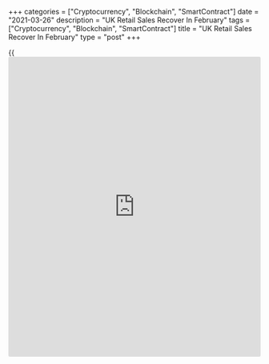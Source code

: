 +++
categories = ["Cryptocurrency", "Blockchain", "SmartContract"]
date = "2021-03-26"
description = "UK Retail Sales Recover In February"
tags = ["Cryptocurrency", "Blockchain", "SmartContract"]
title = "UK Retail Sales Recover In February"
type = "post"
+++

{{<iframe id="large-banner" src="https://www.bounty.group/#slide=3.0" width="100%" height="600" scrolling="no" style="border: 0px solid rgb(216, 221, 230); border-radius: 3px;">}}

UK retail sales recovered in February largely driven by non-food store
sales, data from the Office for National Statistics showed on Friday.

Retail sales volume including auto fuel logged a monthly growth of 2.1
percent, in contrast to January's 8.2 percent decrease. The pace of
growth matched economists' expectations.

Excluding auto fuel, retail sales gained 2.4 percent on month, in
contrast to the 8.7 percent decrease seen in January and faster than the
forecast of +1.9 percent.  
  
Non-food stores provided the largest positive contribution to the
monthly growth in February.

On a yearly basis, retail sales fell at a slower pace of 3.7 percent
after decreasing 5.9 percent in January. This was the second consecutive
drop in sales and was better than the expected drop of -3.5 percent.

Excluding auto fuel, retail sales were down 1.1 percent annually,
following a 3.7 percent drop seen in the prior month. Economists had
forecast an annual fall of 1.5 percent.

For comments and feedback [contact](https://www.playgroundfx.com/contact/): editorial@rtt[news](https://www.letsplayfx.com/blog/forex-news-website/).com

[Economic News][1]

 **What parts of the world are seeing the best (and worst) economic
performances lately? Click[here][2] to check out our [Econ Scorecard][2]
and find out! See up-to-the-moment [ranking](https://www.playgroundfx.com/blog/crypto-exchange-ranking/)s for the best and worst
performers in [GDP][3], [unemployment rate][4], [inflation][5] and much
more.**

   1. www.rtt[news](https://www.letsplayfx.com/blog/forex-news-website/).com/Content/EconomicNews.aspx
   2. www.rtt[news](https://www.letsplayfx.com/blog/forex-news-website/).com/economic-scorecard/world-rank/industrial-production/highest-performance.aspx
   3. www.rtt[news](https://www.letsplayfx.com/blog/forex-news-website/).com/economic-scorecard/world-rank/GDP/highest-performance.aspx
   4. www.rtt[news](https://www.letsplayfx.com/blog/forex-news-website/).com/economic-scorecard/world-rank/unemployment-rate/lowest-performance.aspx
   5. www.rtt[news](https://www.letsplayfx.com/blog/forex-news-website/).com/economic-scorecard/world-rank/CPI/highest-performance.aspx